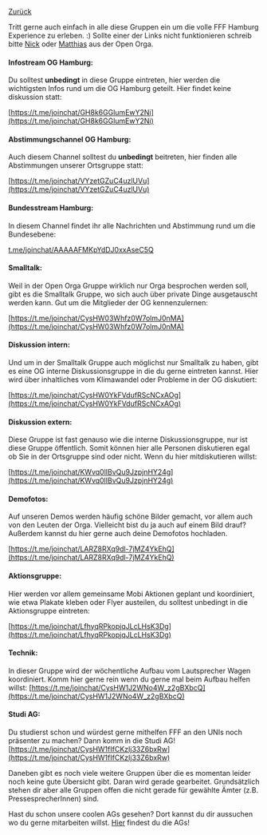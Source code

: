 [Zurück](../README.md)

Tritt gerne auch einfach in alle diese Gruppen ein um die volle FFF Hamburg Experience zu erleben. :)
Sollte einer der Links nicht funktionieren schreib bitte [Nick](https://t.me/nickschroeder) oder [Matthias](https://t.me/MatthiasMi) aus der Open Orga. 

#### Infostream OG Hamburg:
Du solltest **unbedingt** in diese Gruppe eintreten, hier werden die wichtigsten Infos rund um die OG Hamburg geteilt. Hier findet keine diskussion statt:

[https://t.me/joinchat/GH8k6GGlumEwY2Ni](https://t.me/joinchat/GH8k6GGlumEwY2Ni)

#### Abstimmungschannel OG Hamburg:
Auch diesem Channel solltest du **unbedingt** beitreten, hier finden alle Abstimmungen unserer Ortsgruppe statt:

[https://t.me/joinchat/VYzetGZuC4uzlUVu](https://t.me/joinchat/VYzetGZuC4uzlUVu)

#### Bundesstream Hamburg:
In diesem Channel findet ihr alle Nachrichten und Abstimmung rund um die Bundesebene:

[t.me/joinchat/AAAAAFMKpYdDJ0xxAseC5Q](https://t.me/joinchat/AAAAAFMKpYdDJ0xxAseC5Q)

#### Smalltalk:
Weil in der Open Orga Gruppe wirklich nur Orga besprochen werden soll, gibt es die Smalltalk Gruppe, wo sich auch über private Dinge ausgetauscht werden kann. Gut um die Mitglieder der OG kennenzulernen:

[https://t.me/joinchat/CysHW03Whfz0W7olmJ0nMA](https://t.me/joinchat/CysHW03Whfz0W7olmJ0nMA)

#### Diskussion intern:
Und um in der Smalltalk Gruppe auch möglichst nur Smalltalk zu haben, gibt es eine OG interne Diskussionsgruppe in die du gerne eintreten kannst. Hier wird über inhaltliches vom Klimawandel oder Probleme in der OG diskutiert:

[https://t.me/joinchat/CysHW0YkFVdufRScNCxAOg](https://t.me/joinchat/CysHW0YkFVdufRScNCxAOg)

#### Diskussion extern:
Diese Gruppe ist fast genauso wie die interne Diskussionsgruppe, nur ist diese Gruppe öffentlich. Somit können hier alle Personen diskutieren egal ob Sie in der Ortsgruppe sind oder nicht. Wenn du hier mitdiskutieren willst:

[https://t.me/joinchat/KWvq0lIBvQu9JzpjnHY24g](https://t.me/joinchat/KWvq0lIBvQu9JzpjnHY24g)

#### Demofotos:
Auf unseren Demos werden häufig schöne Bilder gemacht, vor allem auch von den Leuten der Orga. Vielleicht bist du ja auch auf einem Bild drauf? Außerdem kannst du hier gerne auch deine Demofotos hochladen.

[https://t.me/joinchat/LARZ8RXq9dl-7jMZ4YkEhQ](https://t.me/joinchat/LARZ8RXq9dl-7jMZ4YkEhQ)

#### Aktionsgruppe:
Hier werden vor allem gemeinsame Mobi Aktionen geplant und koordiniert, wie etwa Plakate kleben oder Flyer austeilen, du solltest unbedingt in die Aktionsgruppe eintreten: 

[https://t.me/joinchat/LfhyqRPkopjqJLcLHsK3Dg](https://t.me/joinchat/LfhyqRPkopjqJLcLHsK3Dg)

#### Technik:
In dieser Gruppe wird der wöchentliche Aufbau vom Lautsprecher Wagen koordiniert. Komm hier gerne rein wenn du gerne mal beim Aufbau helfen willst: 
[https://t.me/joinchat/CysHW1J2WNo4W_z2gBXbcQ](https://t.me/joinchat/CysHW1J2WNo4W_z2gBXbcQ)

#### Studi AG:
Du studierst schon und würdest gerne mithelfen FFF an den UNIs noch präsenter zu machen? Dann komm in die Studi AG! 
[https://t.me/joinchat/CysHW1fIfCKzIj33Z6bxRw](https://t.me/joinchat/CysHW1fIfCKzIj33Z6bxRw)



Daneben gibt es noch viele weitere Gruppen über die es momentan leider noch keine gute Übersicht gibt. Daran wird gerade gearbeitet. 
Grundsätzlich stehen dir aber alle Gruppen offen die nicht gerade für gewählte Ämter (z.B. PressesprecherInnen) sind. 

Hast du schon unsere coolen AGs gesehen? Dort kannst du dir aussuchen wo du gerne mitarbeiten willst. [Hier](https://frooob.github.io/FFF/AGs/) findest du die AGs!
